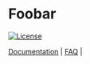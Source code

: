 # Foobar
[![License](https://img.shields.io/badge/License-Apache%202.0-blue.svg)](LICENSE)

[Documentation](http://foobar-llhe.readthedocs.io/en/latest/) |
[FAQ](docs/faq.md) |
